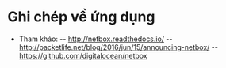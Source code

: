 # Ghi chép về ứng dụng 
- Tham khảo:
-- http://netbox.readthedocs.io/
-- http://packetlife.net/blog/2016/jun/15/announcing-netbox/
-- https://github.com/digitalocean/netbox
